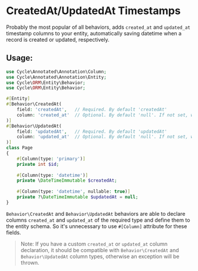 # CreatedAt/UpdatedAt Timestamps

Probably the most popular of all behaviors, adds `created_at` and `updated_at` timestamp columns to your entity,
automatically saving datetime when a record is created or updated, respectively.

## Usage:

```php
use Cycle\Annotated\Annotation\Column;
use Cycle\Annotated\Annotation\Entity;
use Cycle\ORM\Entity\Behavior;
use Cycle\ORM\Entity\Behavior;

#[Entity]
#[Behavior\CreatedAt(
    field: 'createdAt',   // Required. By default 'createdAt'
    column: 'created_at'  // Optional. By default 'null'. If not set, will be used information from property declaration.
)]
#[Behavior\UpdatedAt(
    field: 'updatedAt',   // Required. By default 'updatedAt' 
    column: 'updated_at'  // Optional. By default 'null'. If not set, will be used information from property declaration.
)]
class Page
{
    #[Column(type: 'primary')]
    private int $id;
    
    #[Column(type: 'datetime')]
    private \DateTimeImmutable $createdAt;
    
    #[Column(type: 'datetime', nullable: true)]
    private ?\DateTimeImmutable $updatedAt = null;
}
```

`Behavior\CreatedAt` and `Behavior\UpdatedAt` behaviors are able to declare columns `created_at` and `updated_at` of the 
required type and define them to the entity schema. So it's unnecessary to use `#[Column]` attribute for these fields. 

> Note: If you have a custom `created_at` or `updated_at` column declaration, it should be compatible 
> with `Behavior\CreatedAt` and `Behavior\UpdatedAt` column types, otherwise an exception will be thrown.
